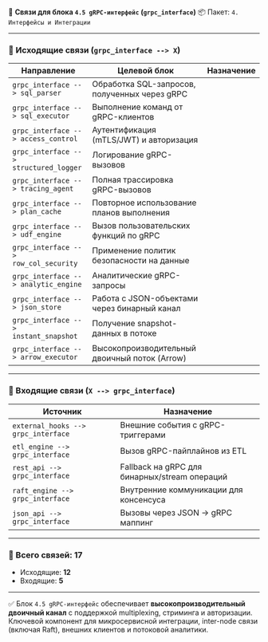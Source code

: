 🔗 **Связи для блока `4.5 gRPC-интерфейс` (`grpc_interface`)**
📦 Пакет: `4. Интерфейсы и Интеграции`

---

### 🔻 Исходящие связи (`grpc_interface --> X`)

| Направление                            | Целевой блок                                  | Назначение |
| -------------------------------------- | --------------------------------------------- | ---------- |
| `grpc_interface --> sql_parser`        | Обработка SQL-запросов, полученных через gRPC |            |
| `grpc_interface --> sql_executor`      | Выполнение команд от gRPC-клиентов            |            |
| `grpc_interface --> access_control`    | Аутентификация (mTLS/JWT) и авторизация       |            |
| `grpc_interface --> structured_logger` | Логирование gRPC-вызовов                      |            |
| `grpc_interface --> tracing_agent`     | Полная трассировка gRPC-вызовов               |            |
| `grpc_interface --> plan_cache`        | Повторное использование планов выполнения     |            |
| `grpc_interface --> udf_engine`        | Вызов пользовательских функций по gRPC        |            |
| `grpc_interface --> row_col_security`  | Применение политик безопасности на данные     |            |
| `grpc_interface --> analytic_engine`   | Аналитические gRPC-запросы                    |            |
| `grpc_interface --> json_store`        | Работа с JSON-объектами через бинарный канал  |            |
| `grpc_interface --> instant_snapshot`  | Получение snapshot-данных в потоке            |            |
| `grpc_interface --> arrow_executor`    | Высокопроизводительный двоичный поток (Arrow) |            |

---

### 🔺 Входящие связи (`X --> grpc_interface`)

| Источник                            | Назначение                                    |
| ----------------------------------- | --------------------------------------------- |
| `external_hooks --> grpc_interface` | Внешние события с gRPC-триггерами             |
| `etl_engine --> grpc_interface`     | Вызов gRPC-пайплайнов из ETL                  |
| `rest_api --> grpc_interface`       | Fallback на gRPC для бинарных/stream операций |
| `raft_engine --> grpc_interface`    | Внутренние коммуникации для консенсуса        |
| `json_api --> grpc_interface`       | Вызовы через JSON → gRPC маппинг              |

---

### 🧩 Всего связей: **17**

* Исходящие: **12**
* Входящие: **5**

---

✅ Блок `4.5 gRPC-интерфейс` обеспечивает **высокопроизводительный двоичный канал** с поддержкой multiplexing, стриминга и авторизации. Ключевой компонент для микросервисной интеграции, inter-node связи (включая Raft), внешних клиентов и потоковой аналитики.

